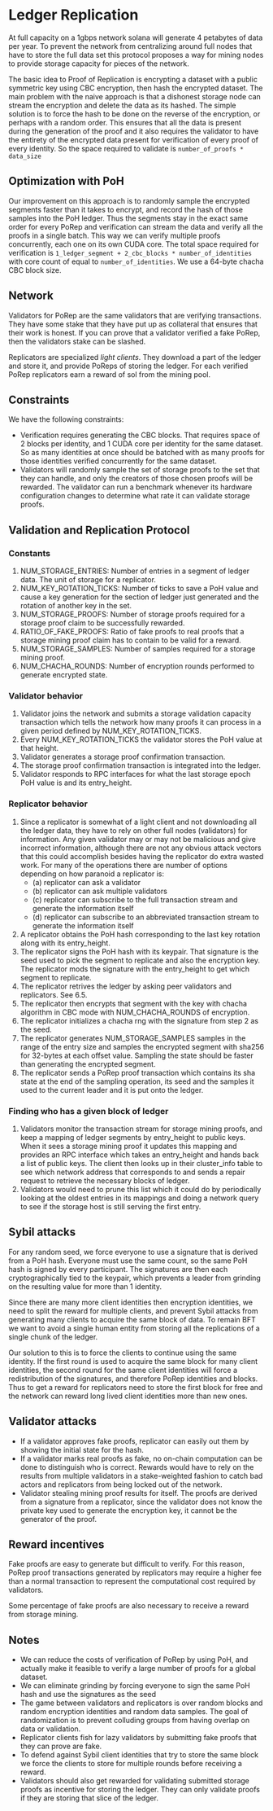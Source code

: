 # Ledger Replication

At full capacity on a 1gbps network solana will generate 4 petabytes of data
per year.  To prevent the network from centralizing around full nodes that have
to store the full data set this protocol proposes a way for mining nodes to
provide storage capacity for pieces of the network.

The basic idea to Proof of Replication is encrypting a dataset with a public
symmetric key using CBC encryption, then hash the encrypted dataset. The main
problem with the naive approach is that a dishonest storage node can stream the
encryption and delete the data as its hashed. The simple solution is to force
the hash to be done on the reverse of the encryption, or perhaps with a random
order. This ensures that all the data is present during the generation of the
proof and it also requires the validator to have the entirety of the encrypted
data present for verification of every proof of every identity. So the space
required to validate is `number_of_proofs * data_size`

## Optimization with PoH

Our improvement on this approach is to randomly sample the encrypted segments
faster than it takes to encrypt, and record the hash of those samples into the
PoH ledger. Thus the segments stay in the exact same order for every PoRep and
verification can stream the data and verify all the proofs in a single batch.
This way we can verify multiple proofs concurrently, each one on its own CUDA
core. The total space required for verification is `1_ledger_segment +
2_cbc_blocks * number_of_identities` with core count of equal to
`number_of_identities`. We use a 64-byte chacha CBC block size.

## Network

Validators for PoRep are the same validators that are verifying transactions.
They have some stake that they have put up as collateral that ensures that
their work is honest. If you can prove that a validator verified a fake PoRep,
then the validators stake can be slashed.

Replicators are specialized *light clients*. They download a part of the ledger
and store it, and provide PoReps of storing the ledger. For each verified PoRep
replicators earn a reward of sol from the mining pool.

## Constraints

We have the following constraints:
* Verification requires generating the CBC blocks. That requires space of 2
  blocks per identity, and 1 CUDA core per identity for the same dataset. So as
many identities at once should be batched with as many proofs for those
identities verified concurrently for the same dataset.
* Validators will randomly sample the set of storage proofs to the set that
  they can handle, and only the creators of those chosen proofs will be
rewarded. The validator can run a benchmark whenever its hardware configuration
changes to determine what rate it can validate storage proofs.

## Validation and Replication Protocol

### Constants

1. NUM\_STORAGE\_ENTRIES: Number of entries in a segment of ledger data. The
unit of storage for a replicator.
2. NUM\_KEY\_ROTATION\_TICKS: Number of ticks to save a PoH value and cause a
key generation for the section of ledger just generated and the rotation of
another key in the set.
3. NUM\_STORAGE\_PROOFS: Number of storage proofs required for a storage proof
claim to be successfully rewarded.
4. RATIO\_OF\_FAKE\_PROOFS: Ratio of fake proofs to real proofs that a storage
mining proof claim has to contain to be valid for a reward.
5. NUM\_STORAGE\_SAMPLES: Number of samples required for a storage mining
proof.
6. NUM\_CHACHA\_ROUNDS: Number of encryption rounds performed to generate
encrypted state.

### Validator behavior

1. Validator joins the network and submits a storage validation capacity
transaction which tells the network how many proofs it can process in a given
period defined by NUM\_KEY\_ROTATION\_TICKS.
2. Every NUM\_KEY\_ROTATION\_TICKS the validator stores the PoH value at that
height.
3. Validator generates a storage proof confirmation transaction.
4. The storage proof confirmation transaction is integrated into the ledger.
6. Validator responds to RPC interfaces for what the last storage epoch PoH
value is and its entry\_height.

### Replicator behavior

1. Since a replicator is somewhat of a light client and not downloading all the
ledger data, they have to rely on other full nodes (validators) for
information. Any given validator may or may not be malicious and give incorrect
information, although there are not any obvious attack vectors that this could
accomplish besides having the replicator do extra wasted work.  For many of the
operations there are number of options depending on how paranoid a replicator
is:
    - (a) replicator can ask a validator
    - (b) replicator can ask multiple validators
    - (c) replicator can subscribe to the full transaction stream and generate
      the information itself
    - (d) replicator can subscribe to an abbreviated transaction stream to
      generate the information itself
2. A replicator obtains the PoH hash corresponding to the last key rotation
along with its entry\_height.
3. The replicator signs the PoH hash with its keypair. That signature is the
seed used to pick the segment to replicate and also the encryption key. The
replicator mods the signature with the entry\_height to get which segment to
replicate.
4. The replicator retrives the ledger by asking peer validators and
replicators. See 6.5.
5. The replicator then encrypts that segment with the key with chacha algorithm
in CBC mode with NUM\_CHACHA\_ROUNDS of encryption.
6. The replicator initializes a chacha rng with the signature from step 2 as
the seed.
7. The replicator generates NUM\_STORAGE\_SAMPLES samples in the range of the
entry size and samples the encrypted segment with sha256 for 32-bytes at each
offset value. Sampling the state should be faster than generating the encrypted
segment.
8. The replicator sends a PoRep proof transaction which contains its sha state
at the end of the sampling operation, its seed and the samples it used to the
current leader and it is put onto the ledger.


### Finding who has a given block of ledger

1. Validators monitor the transaction stream for storage mining proofs, and
keep a mapping of ledger segments by entry\_height to public keys. When it sees
a storage mining proof it updates this mapping and provides an RPC interface
which takes an entry\_height and hands back a list of public keys.  The client
then looks up in their cluster\_info table to see which network address that
corresponds to and sends a repair request to retrieve the necessary blocks of
ledger.
2. Validators would need to prune this list which it could do by periodically
looking at the oldest entries in its mappings and doing a network query to see
if the storage host is still serving the first entry.

## Sybil attacks

For any random seed, we force everyone to use a signature that is derived from
a PoH hash. Everyone must use the same count, so the same PoH hash is signed by
every participant. The signatures are then each cryptographically tied to the
keypair, which prevents a leader from grinding on the resulting value for more
than 1 identity.

Since there are many more client identities then encryption identities, we need
to split the reward for multiple clients, and prevent Sybil attacks from
generating many clients to acquire the same block of data. To remain BFT we
want to avoid a single human entity from storing all the replications of a
single chunk of the ledger.

Our solution to this is to force the clients to continue using the same
identity. If the first round is used to acquire the same block for many client
identities, the second round for the same client identities will force a
redistribution of the signatures, and therefore PoRep identities and blocks.
Thus to get a reward for replicators need to store the first block for free and
the network can reward long lived client identities more than new ones.

## Validator attacks

- If a validator approves fake proofs, replicator can easily out them by
  showing the initial state for the hash.
- If a validator marks real proofs as fake, no on-chain computation can be done
  to distinguish who is correct. Rewards would have to rely on the results from
multiple validators in a stake-weighted fashion to catch bad actors and
replicators from being locked out of the network.
- Validator stealing mining proof results for itself. The proofs are derived
  from a signature from a replicator, since the validator does not know the
private key used to generate the encryption key, it cannot be the generator of
the proof.

## Reward incentives

Fake proofs are easy to generate but difficult to verify. For this reason,
PoRep proof transactions generated by replicators may require a higher fee than
a normal transaction to represent the computational cost required by
validators.

Some percentage of fake proofs are also necessary to receive a reward from
storage mining.

## Notes

* We can reduce the costs of verification of PoRep by using PoH, and actually
  make it feasible to verify a large number of proofs for a global dataset.
* We can eliminate grinding by forcing everyone to sign the same PoH hash and
  use the signatures as the seed
* The game between validators and replicators is over random blocks and random
  encryption identities and random data samples. The goal of randomization is
to prevent colluding groups from having overlap on data or validation.
* Replicator clients fish for lazy validators by submitting fake proofs that
  they can prove are fake.
* To defend against Sybil client identities that try to store the same block we
  force the clients to store for multiple rounds before receiving a reward.
* Validators should also get rewarded for validating submitted storage proofs
  as incentive for storing the ledger. They can only validate proofs if they
are storing that slice of the ledger.
